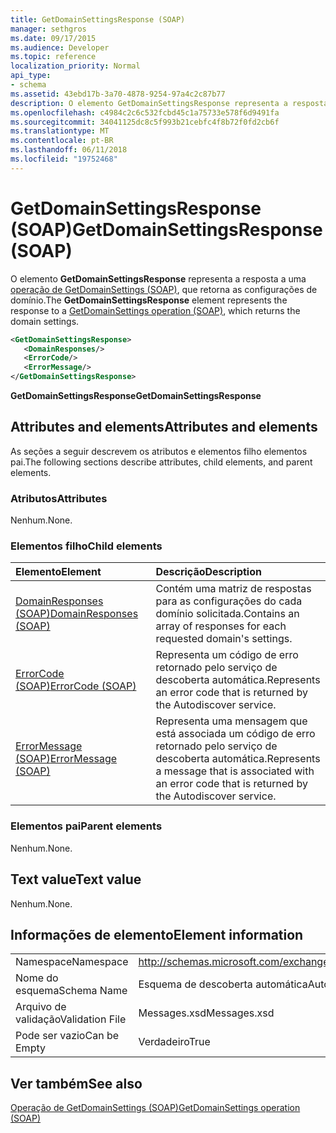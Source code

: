 ```yaml
---
title: GetDomainSettingsResponse (SOAP)
manager: sethgros
ms.date: 09/17/2015
ms.audience: Developer
ms.topic: reference
localization_priority: Normal
api_type:
- schema
ms.assetid: 43ebd17b-3a70-4878-9254-97a4c2c87b77
description: O elemento GetDomainSettingsResponse representa a resposta a uma operação de GetDomainSettings (SOAP), que retorna as configurações de domínio.
ms.openlocfilehash: c4984c2c6c532fcbd45c1a75733e578f6d9491fa
ms.sourcegitcommit: 34041125dc8c5f993b21cebfc4f8b72f0fd2cb6f
ms.translationtype: MT
ms.contentlocale: pt-BR
ms.lasthandoff: 06/11/2018
ms.locfileid: "19752468"
---
```

# <a name="getdomainsettingsresponse-soap"></a><span data-ttu-id="c6066-103">GetDomainSettingsResponse (SOAP)</span><span class="sxs-lookup"><span data-stu-id="c6066-103">GetDomainSettingsResponse (SOAP)</span></span>

<span data-ttu-id="c6066-104">O elemento **GetDomainSettingsResponse** representa a resposta a uma [operação de GetDomainSettings (SOAP)](getdomainsettings-operation-soap.md), que retorna as configurações de domínio.</span><span class="sxs-lookup"><span data-stu-id="c6066-104">The **GetDomainSettingsResponse** element represents the response to a [GetDomainSettings operation (SOAP)](getdomainsettings-operation-soap.md), which returns the domain settings.</span></span>
  
```XML
<GetDomainSettingsResponse>
   <DomainResponses/>
   <ErrorCode/>
   <ErrorMessage/>
</GetDomainSettingsResponse>
```

 <span data-ttu-id="c6066-105">**GetDomainSettingsResponse**</span><span class="sxs-lookup"><span data-stu-id="c6066-105">**GetDomainSettingsResponse**</span></span>
## <a name="attributes-and-elements"></a><span data-ttu-id="c6066-106">Attributes and elements</span><span class="sxs-lookup"><span data-stu-id="c6066-106">Attributes and elements</span></span>

<span data-ttu-id="c6066-107">As seções a seguir descrevem os atributos e elementos filho elementos pai.</span><span class="sxs-lookup"><span data-stu-id="c6066-107">The following sections describe attributes, child elements, and parent elements.</span></span>
  
### <a name="attributes"></a><span data-ttu-id="c6066-108">Atributos</span><span class="sxs-lookup"><span data-stu-id="c6066-108">Attributes</span></span>

<span data-ttu-id="c6066-109">Nenhum.</span><span class="sxs-lookup"><span data-stu-id="c6066-109">None.</span></span>
  
### <a name="child-elements"></a><span data-ttu-id="c6066-110">Elementos filho</span><span class="sxs-lookup"><span data-stu-id="c6066-110">Child elements</span></span>

|<span data-ttu-id="c6066-111">**Elemento**</span><span class="sxs-lookup"><span data-stu-id="c6066-111">**Element**</span></span>|<span data-ttu-id="c6066-112">**Descrição**</span><span class="sxs-lookup"><span data-stu-id="c6066-112">**Description**</span></span>|
|:-----|:-----|
|[<span data-ttu-id="c6066-113">DomainResponses (SOAP)</span><span class="sxs-lookup"><span data-stu-id="c6066-113">DomainResponses (SOAP)</span></span>](domainresponses-soap.md) <br/> |<span data-ttu-id="c6066-114">Contém uma matriz de respostas para as configurações do cada domínio solicitada.</span><span class="sxs-lookup"><span data-stu-id="c6066-114">Contains an array of responses for each requested domain's settings.</span></span>  <br/> |
|[<span data-ttu-id="c6066-115">ErrorCode (SOAP)</span><span class="sxs-lookup"><span data-stu-id="c6066-115">ErrorCode (SOAP)</span></span>](errorcode-soap.md) <br/> |<span data-ttu-id="c6066-116">Representa um código de erro retornado pelo serviço de descoberta automática.</span><span class="sxs-lookup"><span data-stu-id="c6066-116">Represents an error code that is returned by the Autodiscover service.</span></span>  <br/> |
|[<span data-ttu-id="c6066-117">ErrorMessage (SOAP)</span><span class="sxs-lookup"><span data-stu-id="c6066-117">ErrorMessage (SOAP)</span></span>](errormessage-soap.md) <br/> |<span data-ttu-id="c6066-118">Representa uma mensagem que está associada um código de erro retornado pelo serviço de descoberta automática.</span><span class="sxs-lookup"><span data-stu-id="c6066-118">Represents a message that is associated with an error code that is returned by the Autodiscover service.</span></span>  <br/> |
   
### <a name="parent-elements"></a><span data-ttu-id="c6066-119">Elementos pai</span><span class="sxs-lookup"><span data-stu-id="c6066-119">Parent elements</span></span>

<span data-ttu-id="c6066-120">Nenhum.</span><span class="sxs-lookup"><span data-stu-id="c6066-120">None.</span></span>
  
## <a name="text-value"></a><span data-ttu-id="c6066-121">Text value</span><span class="sxs-lookup"><span data-stu-id="c6066-121">Text value</span></span>

<span data-ttu-id="c6066-122">Nenhum.</span><span class="sxs-lookup"><span data-stu-id="c6066-122">None.</span></span>
  
## <a name="element-information"></a><span data-ttu-id="c6066-123">Informações de elemento</span><span class="sxs-lookup"><span data-stu-id="c6066-123">Element information</span></span>

|||
|:-----|:-----|
|<span data-ttu-id="c6066-124">Namespace</span><span class="sxs-lookup"><span data-stu-id="c6066-124">Namespace</span></span>  <br/> |http://schemas.microsoft.com/exchange/2010/Autodiscover  <br/> |
|<span data-ttu-id="c6066-125">Nome do esquema</span><span class="sxs-lookup"><span data-stu-id="c6066-125">Schema Name</span></span>  <br/> |<span data-ttu-id="c6066-126">Esquema de descoberta automática</span><span class="sxs-lookup"><span data-stu-id="c6066-126">Autodiscover schema</span></span>  <br/> |
|<span data-ttu-id="c6066-127">Arquivo de validação</span><span class="sxs-lookup"><span data-stu-id="c6066-127">Validation File</span></span>  <br/> |<span data-ttu-id="c6066-128">Messages.xsd</span><span class="sxs-lookup"><span data-stu-id="c6066-128">Messages.xsd</span></span>  <br/> |
|<span data-ttu-id="c6066-129">Pode ser vazio</span><span class="sxs-lookup"><span data-stu-id="c6066-129">Can be Empty</span></span>  <br/> |<span data-ttu-id="c6066-130">Verdadeiro</span><span class="sxs-lookup"><span data-stu-id="c6066-130">True</span></span>  <br/> |
   
## <a name="see-also"></a><span data-ttu-id="c6066-131">Ver também</span><span class="sxs-lookup"><span data-stu-id="c6066-131">See also</span></span>



[<span data-ttu-id="c6066-132">Operação de GetDomainSettings (SOAP)</span><span class="sxs-lookup"><span data-stu-id="c6066-132">GetDomainSettings operation (SOAP)</span></span>](getdomainsettings-operation-soap.md)

